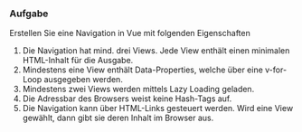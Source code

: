 ### Aufgabe
Erstellen Sie eine Navigation in Vue mit folgenden Eigenschaften
1. Die Navigation hat mind. drei Views. Jede View enthält einen minimalen HTML-Inhalt für die Ausgabe.
2. Mindestens eine View enthält Data-Properties, welche über eine v-for-Loop ausgegeben werden. 
3. Mindestens zwei Views werden mittels Lazy Loading geladen.
4. Die Adressbar des Browsers weist keine Hash-Tags auf.
5. Die Navigation kann über HTML-Links gesteuert werden. 
Wird eine View gewählt, dann gibt sie deren Inhalt im Browser aus.

